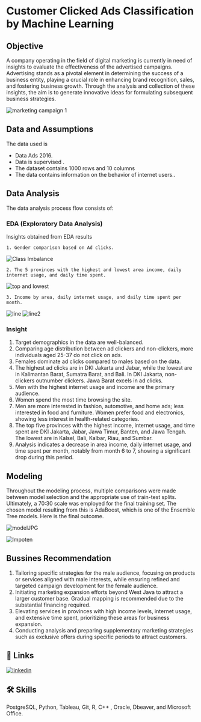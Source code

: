 
# Customer Clicked Ads Classification by Machine Learning

## Objective

A company operating in the field of digital marketing is currently in need of insights to evaluate the effectiveness of the advertised campaigns. Advertising stands as a pivotal element in determining the success of a business entity, playing a crucial role in enhancing brand recognition, sales, and fostering business growth. Through the analysis and collection of these insights, the aim is to generate innovative ideas for formulating subsequent business strategies.

![marketing campaign 1](https://github.com/NurulIlahiHusnah/Customer-Clicked-Ads-Classification-by-Using-Machine-Learning/assets/125198828/d413f30f-a066-4d1d-8713-e2182c31ca68)

## Data and Assumptions
The data used is
- Data Ads 2016.
- Data is supervised .
- The dataset contains 1000 rows and 10 columns
- The data contains information on the behavior of internet users..

## Data Analysis
The data analysis process flow consists of:
### EDA (Exploratory Data Analysis)
Insights obtained from EDA results
    
    1. Gender comparison based on Ad clicks.
 
![Class Imbalance](https://github.com/NurulIlahiHusnah/Customer-Clicked-Ads-Classification-by-Using-Machine-Learning/assets/125198828/f0f753b7-dd09-4936-b912-1b834341117b)


    2. The 5 provinces with the highest and lowest area income, daily internet usage, and daily time spent.
![top and lowest ](https://github.com/NurulIlahiHusnah/Customer-Clicked-Ads-Classification-by-Using-Machine-Learning/assets/125198828/b31cf666-9f32-463f-b53b-ead30180b5d7)



    3. Income by area, daily internet usage, and daily time spent per month.

![line](https://github.com/NurulIlahiHusnah/Customer-Clicked-Ads-Classification-by-Using-Machine-Learning/assets/125198828/041f41fb-9c3c-4456-9ed0-e99e1aea565a)
![line2](https://github.com/NurulIlahiHusnah/Customer-Clicked-Ads-Classification-by-Using-Machine-Learning/assets/125198828/6d5d84b9-07bf-47a6-aa3c-12526aa5c988)




### Insight

1. Target demographics in the data are well-balanced.
2. Comparing age distribution between ad clickers and non-clickers, more individuals aged 25-37 do not click on ads.
3. Females dominate ad clicks compared to males based on the data.
4. The highest ad clicks are in DKI Jakarta and Jabar, while the lowest are in Kalimantan Barat, Sumatra Barat, and Bali. In DKI Jakarta, non-clickers outnumber clickers. Jawa Barat excels in ad clicks.
5. Men with the highest internet usage and income are the primary audience.
6. Women spend the most time browsing the site.
7. Men are more interested in fashion, automotive, and home ads; less interested in food and furniture. Women prefer food and electronics, showing less interest in health-related categories.
8. The top five provinces with the highest income, internet usage, and time spent are DKI Jakarta, Jabar, Jawa Timur, Banten, and Jawa Tengah. The lowest are in Kalsel, Bali, Kalbar, Riau, and Sumbar.
9. Analysis indicates a decrease in area income, daily internet usage, and time spent per month, notably from month 6 to 7, showing a significant drop during this period.


## Modeling
    
Throughout the modeling process, multiple comparisons were made between model selection and the appropriate use of train-test splits. Ultimately, a 70:30 scale was employed for the final training set. The chosen model resulting from this is AdaBoost, which is one of the Ensemble Tree models. Here is the final outcome.


![modelJPG](https://github.com/NurulIlahiHusnah/Customer-Clicked-Ads-Classification-by-Using-Machine-Learning/assets/125198828/2f3ed6f7-6ae7-43a1-932f-456cef6714d1)

![Impoten](https://github.com/NurulIlahiHusnah/Customer-Clicked-Ads-Classification-by-Using-Machine-Learning/assets/125198828/6c62ddaf-be7c-4faa-99d9-ffa9e5a0af3d)
















## Bussines Recommendation

1. Tailoring specific strategies for the male audience, focusing on products or services aligned with male interests, while ensuring refined and targeted campaign development for the female audience.
2. Initiating marketing expansion efforts beyond West Java to attract a larger customer base. Gradual mapping is recommended due to the substantial financing required.
3. Elevating services in provinces with high income levels, internet usage, and extensive time spent, prioritizing these areas for business expansion.
4. Conducting analysis and preparing supplementary marketing strategies such as exclusive offers during specific periods to attract customers.
## 🔗 Links
[![linkedin](https://img.shields.io/badge/linkedin-0A66C2?style=for-the-badge&logo=linkedin&logoColor=white)](https://www.linkedin.com/)



## 🛠 Skills
PostgreSQL, Python, Tableau, Git, R, C++ , Oracle, Dbeaver, and Microsoft Office.



